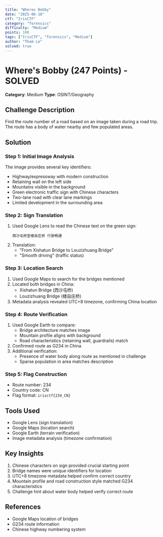 ```yaml
---
title: "Wheres Bobby"
date: "2025-06-18"
ctf: "IrisCTF"
category: "forensics"
difficulty: "Medium"
points: 100
tags: ["IrisCTF", "forensics", "Medium"]
author: "Tham Le"
solved: true
---
```


# Where's Bobby (247 Points) - SOLVED

**Category**: Medium
**Type**: OSINT/Geography

## Challenge Description

Find the route number of a road based on an image taken during a road trip. The route has a body of water nearby and few populated areas.

## Solution

### Step 1: Initial Image Analysis

The image provides several key identifiers:

- Highway/expressway with modern construction
- Retaining wall on the left side
- Mountains visible in the background
- Green electronic traffic sign with Chinese characters
- Two-lane road with clear lane markings
- Limited development in the surrounding area

### Step 2: Sign Translation

1. Used Google Lens to read the Chinese text on the green sign:
   ```
   西沙屯桥至楼自庄桥 行驶畅通
   ```
2. Translation:
   - "From Xishatun Bridge to Louzizhuang Bridge"
   - "Smooth driving" (traffic status)

### Step 3: Location Search

1. Used Google Maps to search for the bridges mentioned
2. Located both bridges in China:
   - Xishatun Bridge (西沙屯桥)
   - Louzizhuang Bridge (楼自庄桥)
3. Metadata analysis revealed UTC+8 timezone, confirming China location

### Step 4: Route Verification

1. Used Google Earth to compare:
   - Bridge architecture matches image
   - Mountain profile aligns with background
   - Road characteristics (retaining wall, guardrails) match
2. Confirmed route as G234 in China
3. Additional verification:
   - Presence of water body along route as mentioned in challenge
   - Sparse population in area matches description

### Step 5: Flag Construction

- Route number: 234
- Country code: CN
- Flag format: `irisctf{234_CN}`

## Tools Used

- Google Lens (sign translation)
- Google Maps (location search)
- Google Earth (terrain verification)
- Image metadata analysis (timezone confirmation)

## Key Insights

1. Chinese characters on sign provided crucial starting point
2. Bridge names were unique identifiers for location
3. UTC+8 timezone metadata helped confirm correct country
4. Mountain profile and road construction style matched G234 characteristics
5. Challenge hint about water body helped verify correct route

## References

- Google Maps location of bridges
- G234 route information
- Chinese highway numbering system

